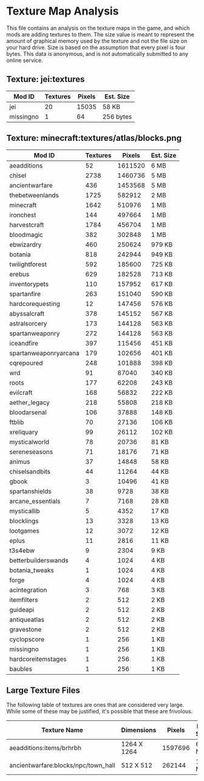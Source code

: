 # Texture Map Analysis

This file contains an analysis on the texture maps in the game, and which mods
are adding textures to them. The size value is meant to represent the amount of
graphical memory used by the texture and not the file size on your hard drive.
Size is based on the assumption that every pixel is four bytes. This data is
anonymous, and is not automatically submitted to any online service.


## Texture: jei:textures
| Mod ID    | Textures | Pixels | Est. Size |
|-----------|----------|--------|-----------|
| jei       | 20       | 15035  | 58 KB     |
| missingno | 1        | 64     | 256 bytes |

## Texture: minecraft:textures/atlas/blocks.png
| Mod ID                | Textures | Pixels  | Est. Size |
|-----------------------|----------|---------|-----------|
| aeadditions           | 52       | 1611520 | 6 MB      |
| chisel                | 2738     | 1460736 | 5 MB      |
| ancientwarfare        | 436      | 1453568 | 5 MB      |
| thebetweenlands       | 1725     | 582912  | 2 MB      |
| minecraft             | 1642     | 510976  | 1 MB      |
| ironchest             | 144      | 497664  | 1 MB      |
| harvestcraft          | 1784     | 456704  | 1 MB      |
| bloodmagic            | 382      | 302848  | 1 MB      |
| ebwizardry            | 460      | 250624  | 979 KB    |
| botania               | 818      | 242944  | 949 KB    |
| twilightforest        | 592      | 185600  | 725 KB    |
| erebus                | 629      | 182528  | 713 KB    |
| inventorypets         | 110      | 157952  | 617 KB    |
| spartanfire           | 263      | 151040  | 590 KB    |
| hardcorequesting      | 12       | 147456  | 576 KB    |
| abyssalcraft          | 378      | 145152  | 567 KB    |
| astralsorcery         | 173      | 144128  | 563 KB    |
| spartanweaponry       | 272      | 144128  | 563 KB    |
| iceandfire            | 397      | 115456  | 451 KB    |
| spartanweaponryarcana | 179      | 102656  | 401 KB    |
| cqrepoured            | 248      | 101888  | 398 KB    |
| wrd                   | 91       | 87040   | 340 KB    |
| roots                 | 177      | 62208   | 243 KB    |
| evilcraft             | 168      | 56832   | 222 KB    |
| aether_legacy         | 218      | 55808   | 218 KB    |
| bloodarsenal          | 106      | 37888   | 148 KB    |
| ftblib                | 70       | 27136   | 106 KB    |
| xreliquary            | 99       | 26112   | 102 KB    |
| mysticalworld         | 78       | 20736   | 81 KB     |
| sereneseasons         | 71       | 18176   | 71 KB     |
| animus                | 37       | 14848   | 58 KB     |
| chiselsandbits        | 44       | 11264   | 44 KB     |
| gbook                 | 3        | 10496   | 41 KB     |
| spartanshields        | 38       | 9728    | 38 KB     |
| arcane_essentials     | 7        | 7168    | 28 KB     |
| mysticallib           | 5        | 4352    | 17 KB     |
| blocklings            | 13       | 3328    | 13 KB     |
| lootgames             | 12       | 3072    | 12 KB     |
| eplus                 | 11       | 2816    | 11 KB     |
| t3s4ebw               | 9        | 2304    | 9 KB      |
| betterbuilderswands   | 4        | 1024    | 4 KB      |
| botania_tweaks        | 1        | 1024    | 4 KB      |
| forge                 | 4        | 1024    | 4 KB      |
| acintegration         | 3        | 768     | 3 KB      |
| itemfilters           | 2        | 512     | 2 KB      |
| guideapi              | 2        | 512     | 2 KB      |
| antiqueatlas          | 2        | 512     | 2 KB      |
| gravestone            | 2        | 512     | 2 KB      |
| cyclopscore           | 1        | 256     | 1 KB      |
| missingno             | 1        | 256     | 1 KB      |
| hardcoreitemstages    | 1        | 256     | 1 KB      |
| baubles               | 1        | 256     | 1 KB      |
## Large Texture Files

The following table of textures are ones that are considered very large. While
some of these may be justified, it's possible that these are frivolous.

| Texture Name                        | Dimensions  | Pixels  | Est. Size |
|-------------------------------------|-------------|---------|-----------|
| aeadditions:items/brhrbh            | 1264 X 1264 | 1597696 | 6 MB      |
| ancientwarfare:blocks/npc/town_hall | 512 X 512   | 262144  | 1 MB      |
